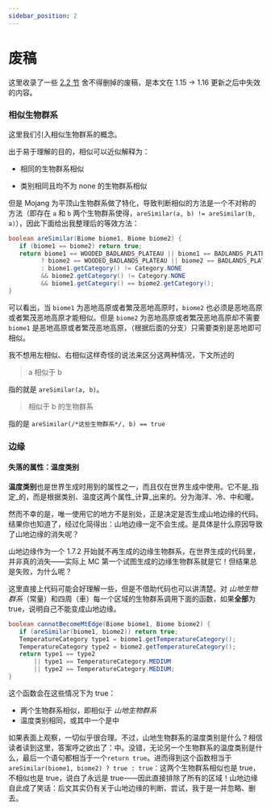 ```yaml
---
sidebar_position: 2
---
```


# 废稿

这里收录了一些 [2.2 节](../2-the-overworld/2.2-main-layer.md) 舍不得删掉的废稿，是本文在 1.15 -> 1.16 更新之后中失效的内容。

### 相似生物群系

这里我们引入相似生物群系的概念。

出于易于理解的目的，相似可以近似解释为：

- 相同的生物群系相似

- 类别相同且均不为 none 的生物群系相似

但是 Mojang 为平顶山生物群系做了特化，导致判断相似的方法是一个不对称的方法（即存在 `a` 和 `b` 两个生物群系使得，`areSimilar(a, b) != areSimilar(b, a)`），因此下面给出我整理后的等效方法：

```java
boolean areSimilar(Biome biome1, Biome biome2) {
   if (biome1 == biome2) return true;
   return biome1 == WOODED_BADLANDS_PLATEAU || biome1 == BADLANDS_PLATEAU
         ? biome2 == WOODED_BADLANDS_PLATEAU || biome2 == BADLANDS_PLATEAU
         : biome1.getCategory() != Category.NONE 
         && biome2.getCategory() != Category.NONE
         && biome1.getCategory() == biome2.getCategory();
}
```

可以看出，当 `biome1` 为恶地高原或者繁茂恶地高原时，`biome2` 也必须是恶地高原或者繁茂恶地高原才能相似。但是 `biome2` 为恶地高原或者繁茂恶地高原却不需要 `biome1` 是恶地高原或者繁茂恶地高原，（根据后面的分支）只需要类别是恶地即可相似。

我不想用左相似、右相似这样奇怪的说法来区分这两种情况，下文所述的

> a 相似于 b

指的就是 `areSimilar(a, b)`。

> 相似于 b 的生物群系

指的是 `areSimilar(/*这些生物群系*/, b) == true`

### 边缘

#### 失落的属性：温度类别

**温度类别**也是世界生成时用到的属性之一，而且仅在世界生成中使用。它不是_指定_的，而是根据类别、温度这两个属性_计算_出来的。分为海洋、冷、中和暖。

然而不幸的是，唯一使用它的地方不是别处，正是决定是否生成山地边缘的代码。结果你也知道了，经过化简得出：山地边缘一定不会生成。是具体是什么原因导致了山地边缘的消失呢？

山地边缘作为一个 1.7.2 开始就不再生成的边缘生物群系，在世界生成的代码里，并非真的消失——实际上 MC 第一个试图生成的边缘生物群系就是它！但结果总是失败，为什么呢？

这里直接上代码可能会好理解一些，但是不借助代码也可以讲清楚。对 _山地生物群系_（常量）和四周（車）每一个区域的生物群系调用下面的函数，如果**全部**为 true，说明自己不能变成山地边缘。

```Java
boolean cannotBecomeMtEdge(Biome biome1, Biome biome2) {
   if (areSimilar(biome1, biome2)) return true;
   TemperatureCategory type1 = biome1.getTemperatureCategory();
   TemperatureCategory type2 = biome2.getTemperatureCategory();
   return type1 == type2 
       || type1 == TemperatureCategory.MEDIUM 
       || type2 == TemperatureCategory.MEDIUM;
}
```

这个函数会在这些情况下为 true：

- 两个生物群系相似，即相似于 _山地生物群系_
- 温度类别相同，或其中一个是中

如果表面上观察，一切似乎很合理。不过，山地生物群系的温度类别是什么？相信读者读到这里，答案呼之欲出了：中。没错，无论另一个生物群系的温度类别是什么，最后一个语句都相当于一个`return true`。进而得到这个函数相当于`areSimilar(biome1, biome2) ? true : true`：这两个生物群系相似也是 true，不相似也是 true，说白了永远是 true——因此直接排除了所有的区域！山地边缘自此成了笑话：后文其实仍有关于山地边缘的判断、尝试，我于是一并忽略、删去。
